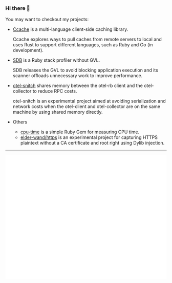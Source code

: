 ### Hi there 👋

You may want to checkout my projects:

- [Ccache](https://github.com/yfractal/ccache) is a multi-language client-side caching library.

  Ccache explores ways to pull caches from remote servers to local and uses Rust to support different languages, such as Ruby and Go (in development).

- [SDB](https://github.com/yfractal/sdb) is a Ruby stack profiler without GVL.

  SDB releases the GVL to avoid blocking application execution and its scanner offloads unnecessary work to improve performance.

- [otel-snitch](https://github.com/yfractal/otel-snitch) shares memory between the otel-rb client and the otel-collector to reduce RPC costs.

  otel-snitch is an experimental project aimed at avoiding serialization and network costs when the otel-client and otel-collector are on the same machine by using shared memory directly.
- Others
  - [cpu-time](https://github.com/yfractal/cpu_time) is a simple Ruby Gem for measuring CPU time.
  - [elder-wand/https](https://github.com/yfractal/elder-wand/tree/main/https) is an experimental project for capturing HTTPS plaintext without a CA certificate and root right using Dylib injection.

---

![Metrics](https://github.com/yfractal/yfractal/blob/main/github-metrics.svg)
